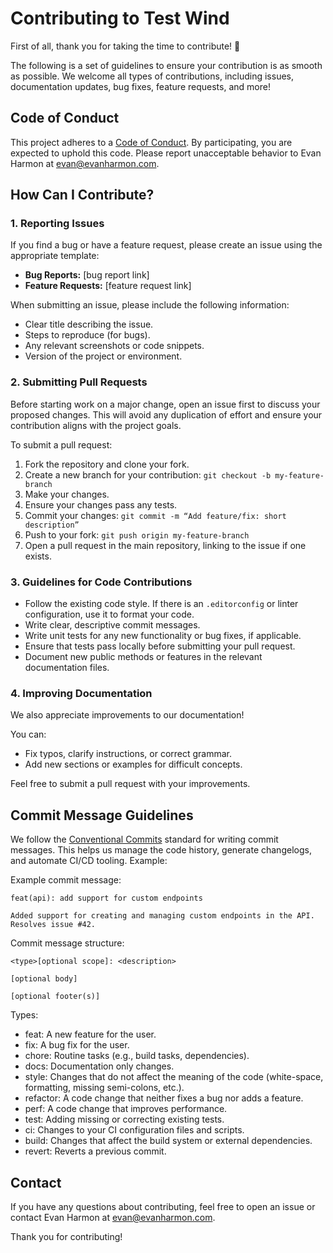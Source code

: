 # Contributing to Test Wind

First of all, thank you for taking the time to contribute! 🎉

The following is a set of guidelines to ensure your contribution is as smooth as possible. We welcome all types of contributions, including issues, documentation updates, bug fixes, feature requests, and more!

## Code of Conduct

This project adheres to a [Code of Conduct](./CODE_OF_CONDUCT.md). By participating, you are expected to uphold this code. Please report unacceptable behavior to Evan Harmon at evan@evanharmon.com.

## How Can I Contribute?

### 1. Reporting Issues

If you find a bug or have a feature request, please create an issue using the appropriate template:

- **Bug Reports:** [bug report link]
- **Feature Requests:** [feature request link]

When submitting an issue, please include the following information:

- Clear title describing the issue.
- Steps to reproduce (for bugs).
- Any relevant screenshots or code snippets.
- Version of the project or environment.

### 2. Submitting Pull Requests

Before starting work on a major change, open an issue first to discuss your proposed changes. This will avoid any duplication of effort and ensure your contribution aligns with the project goals.

To submit a pull request:

1. Fork the repository and clone your fork.
2. Create a new branch for your contribution: `git checkout -b my-feature-branch`
3. Make your changes.
4. Ensure your changes pass any tests.
5. Commit your changes: `git commit -m “Add feature/fix: short description”`
6. Push to your fork: `git push origin my-feature-branch`
7. Open a pull request in the main repository, linking to the issue if one exists.

### 3. Guidelines for Code Contributions

- Follow the existing code style. If there is an `.editorconfig` or linter configuration, use it to format your code.
- Write clear, descriptive commit messages.
- Write unit tests for any new functionality or bug fixes, if applicable.
- Ensure that tests pass locally before submitting your pull request.
- Document new public methods or features in the relevant documentation files.

### 4. Improving Documentation

We also appreciate improvements to our documentation!

You can:

- Fix typos, clarify instructions, or correct grammar.
- Add new sections or examples for difficult concepts.

Feel free to submit a pull request with your improvements.

## Commit Message Guidelines

We follow the [Conventional Commits](https://www.conventionalcommits.org) standard for writing commit messages. This helps us manage the code history, generate changelogs, and automate CI/CD tooling. Example:

Example commit message:

```
feat(api): add support for custom endpoints

Added support for creating and managing custom endpoints in the API.
Resolves issue #42.
```

Commit message structure:

```
<type>[optional scope]: <description>

[optional body]

[optional footer(s)]
```

Types:

- feat: A new feature for the user.
- fix: A bug fix for the user.
- chore: Routine tasks (e.g., build tasks, dependencies).
- docs: Documentation only changes.
- style: Changes that do not affect the meaning of the code (white-space, formatting, missing semi-colons, etc.).
- refactor: A code change that neither fixes a bug nor adds a feature.
- perf: A code change that improves performance.
- test: Adding missing or correcting existing tests.
- ci: Changes to your CI configuration files and scripts.
- build: Changes that affect the build system or external dependencies.
- revert: Reverts a previous commit.

## Contact

If you have any questions about contributing, feel free to open an issue or contact Evan Harmon at evan@evanharmon.com.

Thank you for contributing!
